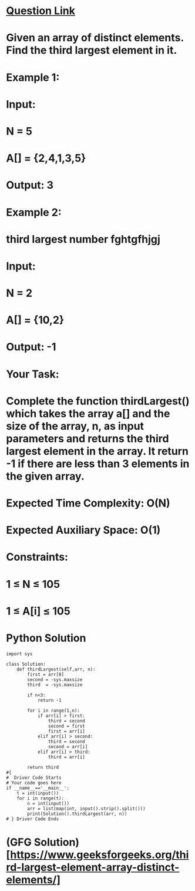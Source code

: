 # [Question Link](https://practice.geeksforgeeks.org/problems/third-largest-element/1/?track=amazon-arrays&batchId=192)

# Given an array of distinct elements. Find the third largest element in it. 

# Example 1:

# Input:
# N = 5
# A[] = {2,4,1,3,5}
# Output: 3
# Example 2:
# third largest number fghtgfhjgj
# Input:
# N = 2
# A[] = {10,2}
# Output: -1
# Your Task:
# Complete the function thirdLargest() which takes the array a[] and the size of the array, n, as input parameters and returns the third largest element in the array. It return -1 if there are less than 3 elements in the given array.

# Expected Time Complexity: O(N)
# Expected Auxiliary Space: O(1)

# Constraints:
# 1 ≤ N ≤ 105
# 1 ≤ A[i] ≤ 105



# Python Solution

```
import sys

class Solution:
    def thirdLargest(self,arr, n):
        first = arr[0]
        second = -sys.maxsize 
        third  = -sys.maxsize
        
        if n<3:
            return -1
        
        for i in range(1,n):
            if arr[i] > first:
                third = second
                second = first
                first = arr[i]
            elif arr[i] > second:
                third = second
                second = arr[i]
            elif arr[i] > third:
                third = arr[i]
        
        return third
#{ 
#  Driver Code Starts
# Your code goes here
if __name__=='__main__':
    t = int(input())
    for i in range(t):
        n = int(input())
        arr = list(map(int, input().strip().split()))
        print(Solution().thirdLargest(arr, n))
# } Driver Code Ends
```

# (GFG Solution)[https://www.geeksforgeeks.org/third-largest-element-array-distinct-elements/]